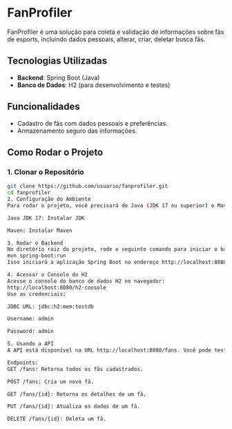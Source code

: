 # FanProfiler

FanProfiler é uma solução para coleta e validação de informações sobre fãs de esports, incluindo dados pessoais, alterar, criar, deletar busca fãs.

## Tecnologias Utilizadas
- **Backend**: Spring Boot (Java)
- **Banco de Dados**: H2 (para desenvolvimento e testes)

## Funcionalidades
- Cadastro de fãs com dados pessoais e preferências.
- Armazenamento seguro das informações.

## Como Rodar o Projeto

### 1. **Clonar o Repositório**
```bash
git clone https://github.com/usuario/fanprofiler.git
cd fanprofiler
2. Configuração do Ambiente
Para rodar o projeto, você precisará do Java (JDK 17 ou superior) e Maven instalados.

Java JDK 17: Instalar JDK

Maven: Instalar Maven

3. Rodar o Backend
No diretório raiz do projeto, rode o seguinte comando para iniciar o backend:
mvn spring-boot:run
Isso iniciará a aplicação Spring Boot no endereço http://localhost:8080.

4. Acessar o Console do H2
Acesse o console do banco de dados H2 no navegador:
http://localhost:8080/h2-console
Use as credenciais:

JDBC URL: jdbc:h2:mem:testdb

Username: admin

Password: admin

5. Usando a API
A API está disponível na URL http://localhost:8080/fans. Você pode testar os endpoints usando ferramentas como o Postman.

Endpoints:
GET /fans: Retorna todos os fãs cadastrados.

POST /fans: Cria um novo fã.

GET /fans/{id}: Retorna os detalhes de um fã.

PUT /fans/{id}: Atualiza os dados de um fã.

DELETE /fans/{id}: Deleta um fã.
